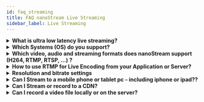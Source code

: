```yaml
---
id: faq_streaming
title: FAQ nanoStream Live Streaming
sidebar_label: Live Streaming
---
```


<details><summary><strong>What is ultra low latency live streaming?</strong></summary>

Live streaming latency is the time between the video leaves the camera and shown on the player device.
Ultra-low-latency live streaming means near-realtime latency values of around 1 seconds.

nanoStream Cloud supports ultra-low latency live streaming, on any HTML5 browser with a global scale.

> **NOTES** 
> - End-to-end latency is dependent on all components in the workflow: capture, live encoder, upstream, server/cloud, downstream, player.
> - Latency is primarily based on stream buffers and streaming protocols used. Buffers can happen on all parts of a stream, encoder, streamer, server, CDN and player.
> - [nanoStream H5Live player](http://nanocosmos.de/h5live) (nanoPlayer), part of nanoStream Cloud, can be used for browser-based low latency playback on any device.
> - [nanoStream Webcaster](http://nanocosmos.de/webrtc) broadcaster part of nanoStream Cloud can be used for plugin-free, browser-based low latency broadcast (live encoding).

</details>

<details><summary><strong>Which Systems (OS) do you support?</strong></summary>

All existing major browsers and platforms are supported which support H264/AAC live playback.

</details>

<details><summary><strong>Which video, audio and streaming formats does nanoStream support (H264, RTMP, RTSP, ...) ?</strong></summary>

**nanocosmos supports the following Streaming formats:**

*** Ingest/Upstream from Live Sources:

- RTMP with H264 Video and AAC Audio (nanoStream Apps/SDKs or 3rd party software/hardware)
- nanoStream Webcaster (browser based)
- Other formats upon request, e.g. SRT, RTSP, H265, VP9

*** Playback/Downstream:

- H5Live (unique live streaming with ultra-low-latencyy on all browsers)
- HLS (ultra-low latency based on H5Live)
- RTMP

For plugin-free operation and mobile devices, the built-in hardware codecs are supported (H264 Video, AAC Audio).

</details>

<details><summary><strong>How to use RTMP for Live Encoding from your Application or Server?</strong></summary>

RTMP is still a valid and suitable format for live encoding and broadcast from your camera source, used by most live streaming platforms. 
Most Live Encoder software, hardware and servers support RTMP.
For ULL Live Streaming, certain configurations are recommended, like [OBS](https://www.nanocosmos.de/blog/2020/01/how-to-use-obs-as-a-live-encoder-for-your-nanostream/).

### RTMP URL Structure
RTMP is based on the following URL format:

```
rtmp://servername:port/application/streamname
```
The port is optional and `1935` by default.

Example to stream to nanoStream Cloud:
```
rtmp:/bintu-stream.nanocosmos.de/live/XXXX-YYYY
```
The “rtmp application” is “live”, the “stream name” is XXXX-YYYY

Sometimes the RTMP URL is split into the base URL and the stream name like this:
```
URL: rtmp:/bintu-stream.nanocosmos.de/live
Stream Name: XXXX-YYYY
```
With nanoStream Cloud, you get this information with the bintu API or dashboard (https://bintu.nanocosmos.de).

Some software and server applications require a username and password. This rtmp-specific proprietary information is not support by nanoStream Cloud. By default, you do not need username and password. For adding security, you can use web hooks and tokens. See separate docs.

-----
### Playback

Playback from nanoStream Cloud with Ultra-Low-Latency require the nanoStream H5Live Player (nanoPlayer).
It automatically selects the right playback format and protocol for your browser and device.
Certain apps and settop-boxes which do not support Javascript can also use our fallback URLs, please contact us for details.

</details>

<details><summary><strong>Resolution and bitrate settings</strong></summary>

The primary quality impact is done by the pixel resolution (e.g. `1280×720`) and the video encoder bitrate.

> **NOTE:** 
> - Video Encoding Quality is very much dependent on the content! Static content with little movement and structure is much better to compress than moving content.
> - Mobile networks have limited bandwidth and usually lead to a quality impact of a stream. If you set a high bitrate which cannot be delivered through the network, you will get buffering impacts.
> - For live streams, a constant pixel resolution is required, as most streaming and playback environments do not support changing resolutions.

The choice of the resolution and bitrate is highly dependent on your requirements and expected quality results. There are different options to choose from, you can always adjust settings according to your needs.

It is highly recommended to run your own tests based on typical content, and approve by your own quality expectations.

**Here is some general information:**

- Standard resolutions: `640×480 (4:3)` or `640×360 (16:9)`, up to `720×576 (4:3)`. <br> *Recommended bitrate:* min. `300-500 kBits/s` for medium quality, `1000 kBit/s` for high quality
- HD resolution: `1280×720 (=720p)`. <br>*Recommended bitrates:* `600-1000 kBits/s` for low/medium quality,  `1000-2000 kBits/s` for high quality
- Full HD: `1920×1080`,  `2-3 MBit/s` and higher
- 4K: up to `3820×2048`, min `6 MBit/s`
- you should configure the camera in the max. resolution you would like to use for streaming
- it never makes sense to up-scale video
- Full HD takes a lot CPU and bandwidth
- for live streaming HD `720` is probably preferrable to `1080`

*Also see the recommendations by Apple, Youtube, Vimeo and Adobe*
- [Apple](https://developer.apple.com/library/ios/technotes/tn2224/_index.html) 
- [Youtube](http://support.google.com/youtube/bin/answer.py?hl=en&answer=1722171) 
- [Vimeo](http://vimeo.com/help/compression) 
- [Adobe](http://www.adobe.com/devnet/adobe-media-server/articles/dynstream_live/popup.html)

-----

### Data Traffic
Data traffic usage is dependent on the overall bitrate sent from the encoder, plus the bitrate received for every viewer. Total traffic usage can be calculated per hour from the bitrate: `bitrate/s * 3600 / 8 = x bytes/h`

**Examples**

*500 kBits/s:*  `500 * 3600 / 8 = 225 MB / hour`

*1000 kBits/s:* `1000 * 3600 / 8 = 450 MB / hour`
</details>

<details><summary><strong>Can I Stream to a mobile phone or tablet pc - including iphone or ipad??</strong></summary>

Streaming to Mobile Devices is simple with nanoStream.

iOS requires `H.264` video and `AAC` audio, which is used by default in nanoStream.

### ENCODER SETTINGS
Video and Audio format should be `H.264` and `AAC`.

Video Encoding Profile can either “`Baseline`”, “`Main`” or “`High`”, dependent on the playback device support.

“`Baseline`” profile may lead to slightly lower latency values (max 500ms)

### OUTPUT STREAMING URL
#### H5Live
The unique nanoStream h5Live player supports live playback with ultra-low-latency on all HTML5 browsers. Live Playback in iOS devices requires `HLS` support (“HTTP Live Streaming”).

#### RTMP
Encoder URL: Live URL + Stream Name:

`rtmp://<server>:1935/live/streamname` 

See additional documentation about nanoStream Cloud and H5Live Server and Player.
</details>

<details><summary><strong>Can I Stream or record to a CDN?</strong></summary>

nanoStream Cloud can be used as a low-latency CDN for your interactive live streams. With nanoStream Cloud, you can additionally push to other RTMP publishing points (Youtube Live, Facebook Live, and more.)
</details>

<details><summary><strong>Can I record a video file locally or on the server?</strong></summary>

Yes, you can either record to a file instead of streaming to a server or stream and record simultaneously. Supported file formats depend on the platform you are working. Usually `MP4` is supported and recommended on all platforms.

<details><summary><strong>Does the software automatically adjust the Bitrate - Adaptive Bitrate?</strong></summary>

Yes! nanoPlayer now supports Adaptive Bitrate Playback (ABR).

</details>

<details><summary><strong>Can I add meta data to the live Stream?</strong></summary>

Yes, if you publish RTMP Meta Data, it will be passed through to nanoPlayer.

</details>

<details><summary><strong>Can I Stream only Audio?</strong></summary>
Yes, that is possible.

</details>

<details><summary><strong>Is screen capture available in your product?</strong></summary>

Yes, with nanoStream Webcaster and nanoMeet.

</details>

<details><summary><strong>Do you offer hardware accelerated encoding or decoding?</strong></summary>

nanoPlayer automatically uses the browser-based builtin codec for playback, which is usally hardware accelerated

</details>

<details><summary><strong>Can I automatically or manually check the available bandwidth?</strong></summary>

A bandwidth check function is available on Desktop and Mobile platforms.

There are different modes available:

- static bandwidth check before streaming
- dynamic bandwidth check during streaming (adaptive bitrate)

</details>

<details><summary><strong>Is your product compatible with Flash?</strong></summary>

Flash is an outdated technology.

nanoStream is compatible with the `RTMP streaming protocol`, which is independent from Flash.

>With `H5Live`, you can go completely plugin-free on all devices without using Flash.
</details>

<details><summary><strong>Do you offer WebM or Vp8 encoding?</strong></summary>

Some nanoStream platforms also support `VP8`, `VP9` and other codecs.
nanoStream Webcaster supports `VP8`, `VP9` and `H.264`.

Please contact us for details.

</details>

<details><summary><strong>What is Multiplexing?</strong></summary>

For Video/Audio Encoding and Streaming, Multiplexing means combining the Video and Audio data into a common container or stream. There are several multiplexing standards available, dependent on the application and system environment.

### Example Multiplexing Standards:

**File Formats:**

- `MPEG TS` (transport stream) - used for broadcast and streaming
- `MPEG PS` (program stream) - used for local storage and DVD
- `MP4` (ISO File Format)

**Streaming Formats:**

- `RTMP` (Realtime Message Protocol)
- `RTP` (Realtime Protocol)

> See also [the wikipedia article](http://en.wikipedia.org/wiki/Multiplexing#Video_processing)

</details>

<details><summary><strong>Why do I get a lower bitrate then specified?
</strong></summary>

A live encoder queries the camera device for the supported resolutions, framerates and colorspaces. If the camera reports the values, which it actually supports, the plugin would choose a supported capture mode of the camera. The resulting bitrate should be equal to the specified bitrate.

But, if the camera reports, that it is capable of delivering e.g. `30 frames` for a resolution of `640×480`, the plugin assumes that the camera will send `30 frames`. If the actual frame rate is then lower (e.g. `15 fps`) the bitrate will be the half of the specified bitrate.

That is to keep the quality specified by the user. Another reason for a lower bitrate is, that the lower framerate could be a cause of high cpu load or a low bandwidth. If the plugin would adjust the bitrate in this case, the framerate would be even lower in the process, which in turn would lead the plugin to increase the bitrate again, which in turn would lower the framerate, etc.

>Also keep in mind that the lighting conditions can have a huge effect on the frame rate of the >camera. We have several webcams delivering only half of the frame rate, if it is too dark.

</details>

<details><summary><strong>How do I set a Stream name?</strong></summary>

RTMP Streams:

example url:
```
rtmp://localhost/live/myStream
```
"myStream" represents the stream name.


<details><summary><strong>Firewall configuration</strong></summary>

Firewalls are sometimes sensitive to streaming protocols.
Here is some general advice, please contact us for details.

>**H5Live Playback**<br>
>H5Live playback is connected over https, port `443`, or http, ports `8180` and `8181`
>
>**Mp4 File Playback**<br>
>MP4 File playback is connected over https, port `443`, or http, port `8080`
>
>**RTMP Playback and Ingest**<br>
>RTMP is using ports `1935` or `80`
>
>**WebRTC**<br>
>WebRTC is using ports `https/443` for API calls, port `80` for turn (udp and tcp), and ports `40000-50000` over UDP.
</details
